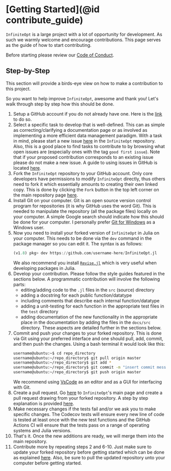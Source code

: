 # [Getting Started](@id contribute_guide)
`InfiniteOpt` is a large project with a lot of opportunity for development. As 
such we warmly welcome and encourage contributions. This page serves as the guide 
of how to start contributing.

Before starting please review our 
[Code of Conduct](https://github.com/infiniteopt/InfiniteOpt.jl/blob/master/CODE_OF_CONDUCT.md).

## Step-by-Step
This section will provide a birds-eye view on how to make a contribution to this 
project.

So you want to help improve `InfiniteOpt`, awesome and thank you! Let's walk 
through step by step how this should be done.

  1. Setup a GitHub account if you do not already have one. Here is the 
     [link](https://github.com/join) to do so.
  2. Select a specific task to develop that is well-defined. This can as simple as 
     correcting/clarifying a documentation page or as involved as implementing a 
     more efficient data management paradigm. With a task in mind, please start a new 
     issue [here](https://github.com/infiniteopt/InfiniteOpt.jl/issues) in the 
     `InfiniteOpt` repository. Also, this is a good place to find tasks to contribute to by 
     browsing what open issues are (especially ones with the tag `good first issue`). 
     Note that if your proposed contribution corresponds to an existing issue please 
     do not make a new issue. A guide to using issues in GitHub is located 
     [here](https://www.w3.org/International/i18n-activity/guidelines/issues.html).
  3. Fork the `InfiniteOpt` repository to your GitHub account. Only core 
     developers have permissions to modify `InfiniteOpt` directly, thus others need 
     to fork it which essentially amounts to creating their own linked copy. This is 
     done by clicking the `Fork` button in the top left corner on the main repository 
     page [here](https://github.com/infiniteopt/InfiniteOpt.jl).
  4. Install Git on your computer. Git is an open source version control program 
     for repositories (it is why GitHub uses the word Git). This is needed to manipulate 
     the repository (all the package files) locally on your computer. A simple Google 
     search should indicate how this should be done for your computer. I personally 
     prefer [Git for Windows](https://gitforwindows.org/) as a Windows user. 
  5. Now you need to install your forked version of `InfiniteOpt` in Julia on your 
     computer. This needs to be done via the `dev` command in the package manager 
     so you can edit it. The syntax is as follows:
     ```julia
     (v1.8) pkg> dev https://github.com/username-here/InfiniteOpt.jl
     ```
     We also recommend you install [`Revise.jl`](https://github.com/timholy/Revise.jl) 
     which is very useful when developing packages in Julia.
  6. Develop your contribution. Please follow the style guides featured in the 
     sections below. A programmatic contribution will involve the following parts:
      - editing/adding code to the `.jl` files in the `src` (source) directory
      - adding a docstring for each public function/datatype
      - including comments that describe each internal function/datatype
      - adding a unit-testing for each function in the appropriate test files in the 
        `test` directory
      - adding documentation of the new functionality in the appropriate place in the 
        documentation by adding the files in the `docs/src` directory.
     These aspects are detailed further in the sections below.
  7. Commit and push your changes to your forked repository. This is done via Git 
     using your preferred interface and one should pull, add, commit, and then push 
     the changes. Using a bash terminal it would look like this:
     ```bash
     username@ubuntu:~$ cd repo_directory
     username@ubuntu:~/repo_directory$ git pull origin master
     username@ubuntu:~/repo_directory$ git add *
     username@ubuntu:~/repo_directory$ git commit -m "insert commit message here"
     username@ubuntu:~/repo_directory$ git push origin master
     ```
     We recommend using [VsCode](https://www.julia-vscode.org/) as an editor and 
     as a GUI for interfacing with Git.
  8. Create a pull request. Go [here](https://github.com/infiniteopt/InfiniteOpt.jl) 
     to `InfiniteOpt`'s main page and create a pull request drawing from your forked 
     repository. A step by step explanation is provided 
     [here](https://jarv.is/notes/how-to-pull-request-fork-github).
  9. Make necessary changes if the tests fail and/or we ask you to make specific 
     changes. The Codecov tests will ensure every new line of code is tested at least 
     once with the new test functions and the GitHub Actions CI will ensure that 
     the tests pass on a range of operating systems and Julia versions.
  10. That's it. Once the new additions are ready, we will merge them into the 
      main repository.
  11. Contribute more by repeating steps 2 and 6-10. Just make sure to update your 
     forked repository before getting started which can be done as explained 
     [here](https://github.com/KirstieJane/STEMMRoleModels/wiki/Syncing-your-fork-to-the-original-repository-via-the-browser). 
     Also, be sure to pull the updated repository unto your computer before getting 
     started.
